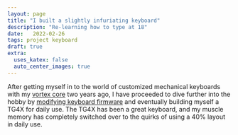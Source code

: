 ```yaml
---
layout: page
title: "I built a slightly infuriating keyboard" 
description: "Re-learning how to type at 18"
date:   2022-02-26
tags: project keyboard
draft: true
extra:
  uses_katex: false
  auto_center_images: true
---
```


After getting myself in to the world of customized mechanical keyboards with my [vortex core](/blog/2020-11-6-vortex-core) two years ago, I have proceeded to dive further into the hobby by [modifying keyboard firmware](/blog/qmk-vortex-core) and eventually building myself a TG4X for daily use. The TG4X has been a great keyboard, and my muscle memory has completely switched over to the quirks of using a 40% layout in daily use. 

<!-- Of course, I shall not settle for a whole 45 keys on my keyboard, **we must go smaller!**. Thus, I have built my very own customised [ferris sweep](#) -->